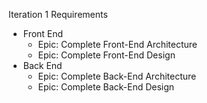 Iteration 1 Requirements

* Front End
  * Epic: Complete Front-End Architecture
  * Epic: Complete Front-End Design
* Back End
  * Epic: Complete Back-End Architecture
  * Epic: Complete Back-End Design
